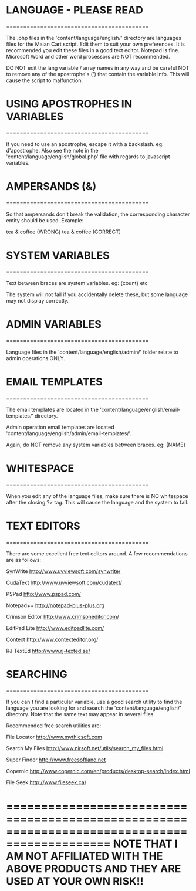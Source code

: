 
# LANGUAGE - PLEASE READ
==========================================

The .php files in the 'content/language/english/' directory are languages files for the Maian Cart script. Edit them to suit your own preferences.
It is recommended you edit these files in a good text editor. Notepad is fine. Microsoft Word and other word processors are NOT recommended.

DO NOT edit the lang variable / array names in any way and be careful NOT to remove any of the apostrophe's (') that contain the variable info. This will cause the script to malfunction.


# USING APOSTROPHES IN VARIABLES
==========================================

If you need to use an apostrophe, escape it with a backslash. eg: d\'apostrophe. Also see the note in the 'content/language/english/global.php' file with regards to javascript variables.


# AMPERSANDS (&)
==========================================

So that ampersands don't break the validation, the corresponding character entity should be used. Example:

tea & coffee (WRONG)
tea &amp; coffee (CORRECT)


# SYSTEM VARIABLES
==========================================

Text between braces are system variables. eg: {count} etc

The system will not fail if you accidentally delete these, but some language may not display correctly.


# ADMIN VARIABLES
==========================================

Language files in the 'content/language/english/admin/' folder relate to admin operations ONLY.


# EMAIL TEMPLATES
==========================================

The email templates are located in the 'content/language/english/email-templates/' directory.

Admin operation email templates are located 'content/language/english/admin/email-templates/'.

Again, do NOT remove any system variables between braces. eg: {NAME}


# WHITESPACE
==========================================

When you edit any of the language files, make sure there is NO whitespace after the closing ?> tag. This will cause the language and the system to fail.


# TEXT EDITORS
==========================================

There are some excellent free text editors around. A few recommendations are as follows:

SynWrite
http://www.uvviewsoft.com/synwrite/

CudaText
http://www.uvviewsoft.com/cudatext/

PSPad
http://www.pspad.com/

Notepad++
http://notepad-plus-plus.org

Crimson Editor
http://www.crimsoneditor.com/

EditPad Lite
http://www.editpadlite.com/

Context
http://www.contexteditor.org/

RJ TextEd
http://www.rj-texted.se/


# SEARCHING
==========================================

If you can`t find a particular variable, use a good search utility to find the language you are looking for and search the 'content/language/english/' directory.
Note that the same text may appear in several files.

Recommended free search utilities are:

File Locator
http://www.mythicsoft.com

Search My Files
http://www.nirsoft.net/utils/search_my_files.html

Super Finder
http://www.freesoftland.net

Copernic
http://www.copernic.com/en/products/desktop-search/index.html

File Seek
http://www.fileseek.ca/


=============================================================================================
NOTE THAT I AM NOT AFFILIATED WITH THE ABOVE PRODUCTS AND THEY ARE USED AT YOUR OWN RISK!!
=============================================================================================
